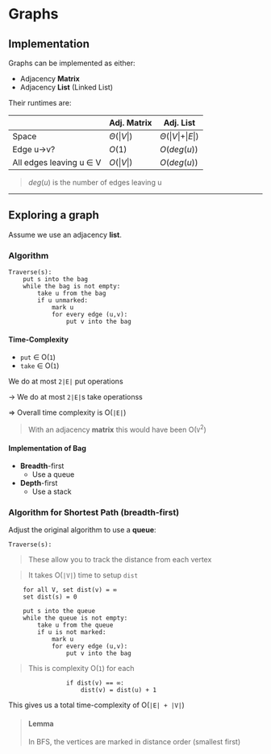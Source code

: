 # Graphs

## Implementation

Graphs can be implemented as either:

* Adjacency **Matrix**
* Adjacency **List** (Linked List)

Their runtimes are:

|                             | Adj. Matrix     | Adj. List              |
|-----------------------------|-----------------|------------------------|
|  Space                      | $\Theta(\vert V\vert)$   | $\Theta(\vert V\vert + \vert E\vert)$  |
|  Edge u->v?                 | $O(1)$          | $O(deg(u))$            |
| All edges leaving u $\in$ V | $O(\vert V\vert)$          | $O(deg(u))$            |

> $deg(u)$ is the number of edges leaving u

---

## Exploring a graph

Assume we use an adjacency **list**.

### Algorithm

```
Traverse(s):
    put s into the bag
    while the bag is not empty:
        take u from the bag
        if u unmarked:
            mark u
            for every edge (u,v):
                put v into the bag
```

#### Time-Complexity

* `put` $\in$ O(`1`)
* `take` $\in$ O(`1`)

We do at most `2|E|` put operations

$\rightarrow$ We do at most `2|E|`s take operationss

$\Rightarrow$ Overall time complexity is O(`|E|`)

> With an adjacency **matrix** this would have been O(`V`$^2$)

#### Implementation of Bag

* **Breadth**-first
    * Use a queue
* **Depth**-first
    * Use a stack

### Algorithm for Shortest Path (**breadth**-first)

Adjust the original algorithm to use a **queue**:

```
Traverse(s):
```

> These allow you to track the distance from each vertex

> It takes O(`|V|`) time to setup `dist`

```
    for all V, set dist(v) = ∞
    set dist(s) = 0
```

```
    put s into the queue
    while the queue is not empty:
        take u from the queue
        if u is not marked:
            mark u
            for every edge (u,v):
                put v into the bag
```

> This is complexity O(`1`) for each

```
                if dist(v) == ∞:
                    dist(v) = dist(u) + 1
```

This gives us a total time-complexity of O(`|E| + |V|`)

> #### Lemma
> In BFS, the vertices are marked in distance order (smallest first)